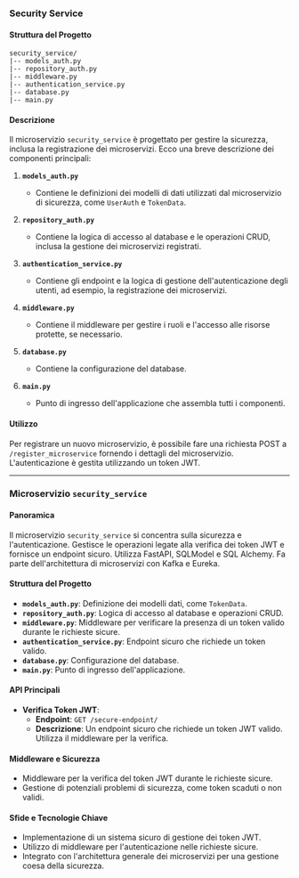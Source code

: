 
### Security Service

#### Struttura del Progetto
```
security_service/
|-- models_auth.py
|-- repository_auth.py
|-- middleware.py
|-- authentication_service.py
|-- database.py
|-- main.py
```

#### Descrizione
Il microservizio `security_service` è progettato per gestire la sicurezza, inclusa la registrazione dei microservizi. Ecco una breve descrizione dei componenti principali:

1. **`models_auth.py`**
   - Contiene le definizioni dei modelli di dati utilizzati dal microservizio di sicurezza, come `UserAuth` e `TokenData`.

2. **`repository_auth.py`**
   - Contiene la logica di accesso al database e le operazioni CRUD, inclusa la gestione dei microservizi registrati.

3. **`authentication_service.py`**
   - Contiene gli endpoint e la logica di gestione dell'autenticazione degli utenti, ad esempio, la registrazione dei microservizi.

4. **`middleware.py`**
   - Contiene il middleware per gestire i ruoli e l'accesso alle risorse protette, se necessario.

5. **`database.py`**
   - Contiene la configurazione del database.

6. **`main.py`**
   - Punto di ingresso dell'applicazione che assembla tutti i componenti.

#### Utilizzo
Per registrare un nuovo microservizio, è possibile fare una richiesta POST a `/register_microservice` fornendo i dettagli del microservizio. L'autenticazione è gestita utilizzando un token JWT.

---
### Microservizio `security_service`

#### Panoramica
Il microservizio `security_service` si concentra sulla sicurezza e l'autenticazione. Gestisce le operazioni legate alla verifica dei token JWT e fornisce un endpoint sicuro. Utilizza FastAPI, SQLModel e SQL Alchemy. Fa parte dell'architettura di microservizi con Kafka e Eureka.

#### Struttura del Progetto
- **`models_auth.py`**: Definizione dei modelli dati, come `TokenData`.
- **`repository_auth.py`**: Logica di accesso al database e operazioni CRUD.
- **`middleware.py`**: Middleware per verificare la presenza di un token valido durante le richieste sicure.
- **`authentication_service.py`**: Endpoint sicuro che richiede un token valido.
- **`database.py`**: Configurazione del database.
- **`main.py`**: Punto di ingresso dell'applicazione.

#### API Principali
- **Verifica Token JWT**:
  - **Endpoint**: `GET /secure-endpoint/`
  - **Descrizione**: Un endpoint sicuro che richiede un token JWT valido. Utilizza il middleware per la verifica.

#### Middleware e Sicurezza
- Middleware per la verifica del token JWT durante le richieste sicure.
- Gestione di potenziali problemi di sicurezza, come token scaduti o non validi.

#### Sfide e Tecnologie Chiave
- Implementazione di un sistema sicuro di gestione dei token JWT.
- Utilizzo di middleware per l'autenticazione nelle richieste sicure.
- Integrato con l'architettura generale dei microservizi per una gestione coesa della sicurezza.


